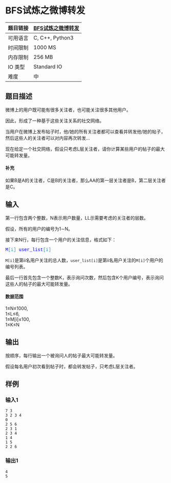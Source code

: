 # BFS试炼之微博转发

| 题目链接 | [BFS试炼之微博转发](http://xmuoj.com/problem/ACW1562) |
| --- | --- |
| 可用语言 | C, C++, Python3 |
| 时间限制 | 1000 MS |
| 内存限制 | 256 MB |
| IO 类型 | Standard IO |
| 难度 | 中 |

## 题目描述

<p>微博上的用户既可能有很多关注者，也可能关注很多其他用户。</p><p>因此，形成了一种基于这些关注关系的社交网络。</p><p>当用户在微博上发布帖子时，他/她的所有关注者都可以查看并转发他/她的帖子，然后这些人的关注者可以对内容再次转发…</p><p>现在给定一个社交网络，假设只考虑L层关注者，请你计算某些用户的帖子的最大可能转发量。</p><h4>补充</h4><p>如果B是A的关注者，C是B的关注者，那么AA的第一层关注者是B，第二层关注者是C。</p>

## 输入

<p>第一行包含两个整数，N表示用户数量，LL示需要考虑的关注者的层数。</p><p>假设，所有的用户的编号为1∼N。</p><p>接下来N行，每行包含一个用户的关注信息，格式如下：</p><pre><code style="font-family: Menlo, Monaco, Consolas, &quot;Courier New&quot;, monospace; font-size: inherit; padding: 0px; color: inherit; background: transparent; border-radius: 3px; margin: 0px; border: none;"><span class="hljs-selector-tag" style="color: rgb(0, 0, 255);">M</span><span class="hljs-selector-attr" style="color: rgb(43, 145, 175);">[i]</span> <span class="hljs-selector-tag" style="color: rgb(0, 0, 255);">user_list</span><span class="hljs-selector-attr" style="color: rgb(43, 145, 175);">[i]</span></code></pre><p><code>M[i]</code>是第ii名用户关注的总人数，<code>user_list[i]</code>是第ii名用户关注的<code>M[i]</code>个用户的编号列表。</p><p>最后一行首先包含一个整数K，表示询问次数，然后包含K个用户编号，表示询问这些人的帖子的最大可能转发量。</p><h4>数据范围</h4><p>1≤N≤1000,<br />1≤L≤6,<br />1≤M[i]≤100,<br />1≤K≤N</p>

## 输出

<p>按顺序，每行输出一个被询问人的帖子最大可能转发量。</p><p>假设每名用户初次看到帖子时，都会转发帖子，只考虑L层关注者。</p>

## 样例

### 输入1

```
7 3
3 2 3 4
0
2 5 6
2 3 1
2 3 4
1 4
1 5
2 2 6
```

### 输出1

```
4
5
```

